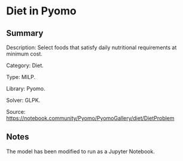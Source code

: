 # Diet in Pyomo

## Summary
Description: Select foods that satisfy daily nutritional requirements at minimum cost.

Category: Diet.

Type: MILP.

Library: Pyomo.

Solver: GLPK.

Source: https://notebook.community/Pyomo/PyomoGallery/diet/DietProblem

## Notes

The model has been modified to run as a Jupyter Notebook.
